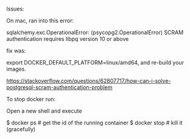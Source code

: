 Issues:

On mac, ran into this error:

sqlalchemy.exc.OperationalError: (psycopg2.OperationalError) SCRAM authentication requires libpq version 10 or above

fix was:

export DOCKER_DEFAULT_PLATFORM=linux/amd64, and re-build your images.

https://stackoverflow.com/questions/62807717/how-can-i-solve-postgresql-scram-authentication-problem


To stop docker run:

Open a new shell and execute

$ docker ps # get the id of the running container
$ docker stop <containerid> # kill it (gracefully)